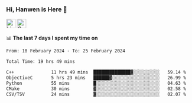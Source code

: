 ### Hi, Hanwen is Here 👋
<p>
	<a href="https://www.linkedin.com/in/liu-hanwen/"><img src="https://img.shields.io/badge/@hanwen-0A66C2?style=flat&logo=LinkedIn&logoColor=white" alt="Linkedin"  height="25px"/></a> 
	<a href="https://scholar.google.com/citations?user=HDF0su0AAAAJ"><img src="https://img.shields.io/badge/scholar-4385FE.svg?&style=plastic&logo=google-scholar&logoColor=white" alt="Google Scholar" height="25px"> </a>
</p>

📊 **The last 7 days I spent my time on** 
<!--START_SECTION:waka-->

```txt
From: 18 February 2024 - To: 25 February 2024

Total Time: 19 hrs 49 mins

C++              11 hrs 49 mins  ██████████████▓░░░░░░░░░░   59.14 %
ObjectiveC       5 hrs 23 mins   ██████▓░░░░░░░░░░░░░░░░░░   26.99 %
Python           55 mins         █░░░░░░░░░░░░░░░░░░░░░░░░   04.63 %
CMake            30 mins         ▓░░░░░░░░░░░░░░░░░░░░░░░░   02.58 %
CSV/TSV          24 mins         ▓░░░░░░░░░░░░░░░░░░░░░░░░   02.07 %
```

<!--END_SECTION:waka-->


<!--
**david990917/david990917** is a ✨ _special_ ✨ repository because its `README.md` (this file) appears on your GitHub profile.

Here are some ideas to get you started:

- 🔭 I’m currently working on ...
- 🌱 I’m currently learning ...
- 👯 I’m looking to collaborate on ...
- 🤔 I’m looking for help with ...
- 💬 Ask me about ...
- 📫 How to reach me: ...
- 😄 Pronouns: ...
- ⚡ Fun fact: ...
-->
